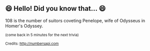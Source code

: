 ## :smile: Hello! Did you know that... :smile:
108 is the number of suitors coveting Penelope, wife of Odysseus in Homer's Odyssey.

<sup>(come back in 5 minutes for the next trivia)</sup>


<sup>Credits: http://numbersapi.com</sup>

